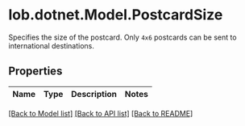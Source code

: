 # lob.dotnet.Model.PostcardSize
Specifies the size of the postcard. Only `4x6` postcards can be sent to international destinations. 

## Properties

Name | Type | Description | Notes
------------ | ------------- | ------------- | -------------

[[Back to Model list]](../README.md#documentation-for-models) [[Back to API list]](../README.md#documentation-for-api-endpoints) [[Back to README]](../README.md)

